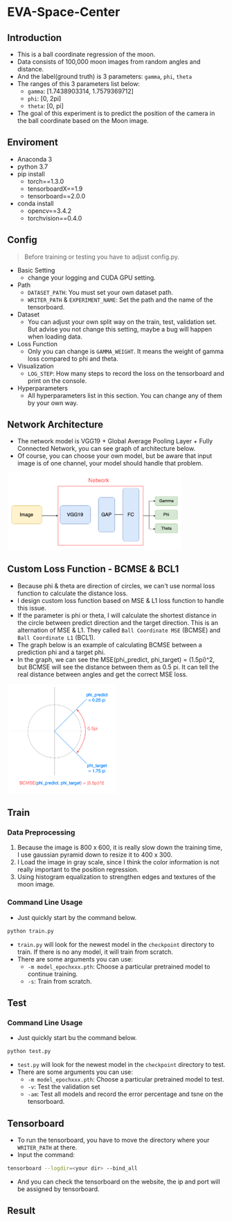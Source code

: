 # EVA-Space-Center
## Introduction
- This is a ball coordinate regression of the moon.
- Data consists of 100,000 moon images from random angles and distance.
- And the label(ground truth) is 3 parameters: `gamma`, `phi`, `theta`
- The ranges of this 3 parameters list below:
    - `gamma`: [1.7438903314, 1.7579369712]
    - `phi`: [0, 2pi]
    - `theta`: [0, pi]
- The goal of this experiment is to predict the position of the camera in the ball coordinate based on the Moon image.

## Enviroment
- Anaconda 3
- python 3.7
- pip install
    - torch==1.3.0
    - tensorboardX==1.9
    - tensorboard==2.0.0
- conda install
    - opencv==3.4.2
    - torchvision==0.4.0

## Config
> Before training or testing you have to adjust config.py.
- Basic Setting
    - change your logging and CUDA GPU setting.
- Path
    - `DATASET_PATH`: You must set your own dataset path.
    - `WRITER_PATH` & `EXPERIMENT_NAME`: Set the path and the name of the tensorboard.
- Dataset
    - You can adjust your own split way on the train, test, validation set.
    But advise you not change this setting, maybe a bug will happen when loading data.
- Loss Function
    - Only you can change is `GAMMA_WEIGHT`. It means the weight of gamma loss compared to phi and theta.
- Visualization
    - `LOG_STEP`: How many steps to record the loss on the tensorboard and print on the console.
- Hyperparameters
    - All hyperparameters list in this section. You can change any of them by your own way.

## Network Architecture
- The network model is VGG19 + Global Average Pooling Layer + Fully Connected Network, you can see graph of architecture below. 
- Of course, you can choose your own model, but be aware that input image is of one channel, your model should handle that problem.
<img src="https://github.com/hank-kuo-cs/EVA-Space-Center/blob/master/src/Network_Architecture.png" height="80%" width="80%">

## Custom Loss Function - BCMSE & BCL1
- Because phi & theta are direction of circles, we can't use normal loss function to calculate the distance loss.
- I design custom loss function based on MSE & L1 loss function to handle this issue.
- If the parameter is phi or theta, I will calculate the shortest distance in the circle between predict direction and the target direction. This is an alternation of MSE & L1. They called `Ball Coordinate MSE` (BCMSE) and `Ball Coordinate L1` (BCL1).
- The graph below is an example of calculating BCMSE between a prediction phi and a target phi.
- In the graph, we can see the MSE(phi_predict, phi_target) = (1.5pi)^2, but BCMSE will see the distance between them as 0.5 pi. It can tell the real distance between angles and get the correct MSE loss.
<img src="https://github.com/hank-kuo-cs/EVA-Space-Center/blob/master/src/BCMSE.png" height="50%" width="50%">

## Train
### Data Preprocessing
1. Because the image is 800 x 600, it is really slow down the training time, I use gaussian pyramid down to resize it to 400 x 300.
2. I Load the image in gray scale, since I think the color information is not really important to the position regression.
3. Using histogram equalization to strengthen edges and textures of the moon image. 
### Command Line Usage
- Just quickly start by the command below.
```bash
python train.py
```
- `train.py` will look for the newest model in the `checkpoint` directory to train. If there is no any model, it will train from scratch.
- There are some arguments you can use:
    - `-m model_epochxxx.pth`: Choose a particular pretrained model to continue training.
    - `-s`: Train from scratch.


## Test
### Command Line Usage
- Just quickly start bu the command below.
```bash
python test.py
```
- `test.py` will look for the newest model in the `checkpoint` directory to test.
- There are some arguments you can use:
    - `-m model_epochxxx.pth`: Choose a particular pretrained model to test.
    - `-v`: Test the validation set
    - `-am`: Test all models and record the error percentage and tsne on the tensorboard.

## Tensorboard
- To run the tensorboard, you have to move the directory where your `WRITER_PATH` at there.
- Input the command:
```bash
tensorboard --logdir=<your dir> --bind_all
```
- And you can check the tensorboard on the website, the ip and port will be assigned by tensorboard.
## Result


